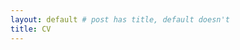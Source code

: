 ```yaml
---
layout: default # post has title, default doesn't  
title: CV 
---
```


<object data='./doc/CV.pdf' width="960" height="3750" type="application/pdf"></object>